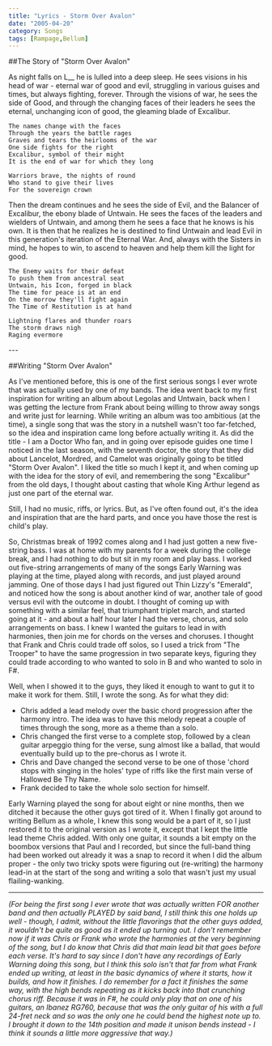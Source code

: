 ```yaml
---
title: "Lyrics - Storm Over Avalon"
date: "2005-04-20"
category: Songs
tags: [Rampage,Bellum]
---
```


##The Story of "Storm Over Avalon"

As night falls on L\_\_ he is lulled into a deep sleep. He sees visions in his head of war - eternal war of good and evil, struggling in various guises and times, but always fighting, forever. Through the visions of war, he sees the side of Good, and through the changing faces of their leaders he sees the eternal, unchanging icon of good, the gleaming blade of Excalibur.

```
The names change with the faces
Through the years the battle rages
Graves and tears the heirlooms of the war
One side fights for the right
Excalibur, symbol of their might
It is the end of war for which they long

Warriors brave, the nights of round
Who stand to give their lives
For the sovereign crown
```

Then the dream continues and he sees the side of Evil, and the Balancer of Excalibur, the ebony blade of Untwain. He sees the faces of the leaders and wielders of Untwain, and among them he sees a face that he knows is his own. It is then that he realizes he is destined to find Untwain and lead Evil in this generation's iteration of the Eternal War. And, always with the Sisters in mind, he hopes to win, to ascend to heaven and help them kill the light for good.

```
The Enemy waits for their defeat
To push them from ancestral seat
Untwain, his Icon, forged in black
The time for peace is at an end
On the morrow they'll fight again
The Time of Restitution is at hand

Lightning flares and thunder roars
The storm draws nigh
Raging evermore
```

\-\-\-

##Writing "Storm Over Avalon"

As I've mentioned before, this is one of the first serious songs I ever wrote that was actually used by one of my bands. The idea went back to my first inspiration for writing an album about Legolas and Untwain, back when I was getting the lecture from Frank about being willing to throw away songs and write just for learning. While writing an album was too ambitious (at the time), a single song that was the story in a nutshell wasn't too far-fetched, so the idea and inspiration came long before actually writing it. As did the title - I am a Doctor Who fan, and in going over episode guides one time I noticed in the last season, with the seventh doctor, the story that they did about Lancelot, Mordred, and Camelot was originally going to be titled "Storm Over Avalon". I liked the title so much I kept it, and when coming up with the idea for the story of evil, and remembering the song "Excalibur" from the old days, I thought about casting that whole King Arthur legend as just one part of the eternal war.

Still, I had no music, riffs, or lyrics. But, as I've often found out, it's the idea and inspiration that are the hard parts, and once you have those the rest is child's play.

So, Christmas break of 1992 comes along and I had just gotten a new five-string bass. I was at home with my parents for a week during the college break, and I had nothing to do but sit in my room and play bass. I worked out five-string arrangements of many of the songs Early Warning was playing at the time, played along with records, and just played around jamming. One of those days I had just figured out Thin Lizzy's "Emerald", and noticed how the song is about another kind of war, another tale of good versus evil with the outcome in doubt. I thought of coming up with something with a similar feel, that triumphant triplet march, and started going at it - and about a half hour later I had the verse, chorus, and solo arrangements on bass. I knew I wanted the guitars to lead in with harmonies, then join me for chords on the verses and choruses. I thought that Frank and Chris could trade off solos, so I used a trick from "The Trooper" to have the same progression in two separate keys, figuring they could trade according to who wanted to solo in B and who wanted to solo in F#.

Well, when I showed it to the guys, they liked it enough to want to gut it to make it work for them. Still, I wrote the song. As for what they did:

- Chris added a lead melody over the basic chord progression after the harmony intro. The idea was to have this melody repeat a couple of times through the song, more as a theme than a solo. 
- Chris changed the first verse to a complete stop, followed by a clean guitar arpeggio thing for the verse, sung almost like a ballad, that would eventually build up to the pre-chorus as I wrote it. 
- Chris and Dave changed the second verse to be one of those 'chord stops with singing in the holes' type of riffs like the first main verse of Hallowed Be Thy Name. 
- Frank decided to take the whole solo section for himself.

Early Warning played the song for about eight or nine months, then we ditched it because the other guys got tired of it. When I finally got around to writing Bellum as a whole, I knew this song would be a part of it, so I just restored it to the original version as I wrote it, except that I kept the little lead theme Chris added. With only one guitar, it sounds a bit empty on the boombox versions that Paul and I recorded, but since the full-band thing had been worked out already it was a snap to record it when I did the album proper - the only two tricky spots were figuring out (re-writing) the harmony lead-in at the start of the song and writing a solo that wasn't just my usual flailing-wanking.

***

*(For being the first song I ever wrote that was actually written FOR another band and then actually PLAYED by said band, I still think this one holds up well - though, I admit, without the little flavorings that the other guys added, it wouldn't be quite as good as it ended up turning out. I don't remember now if it was Chris or Frank who wrote the harmonies at the very beginning of the song, but I do know that Chris did that main lead bit that goes before each verse. It's hard to say since I don't have any recordings of Early Warning doing this song, but I think this solo isn't that far from what Frank ended up writing, at least in the basic dynamics of where it starts, how it builds, and how it finishes. I do remember for a fact it finishes the same way, with the high bends repeating as it kicks back into that crunching chorus riff. Because it was in F#, he could only play that on one of his guitars, an Ibanez RG760, because that was the only guitar of his with a full 24-fret neck and so was the only one he could bend the highest note up to. I brought it down to the 14th position and made it unison bends instead - I think it sounds a little more aggressive that way.)*
